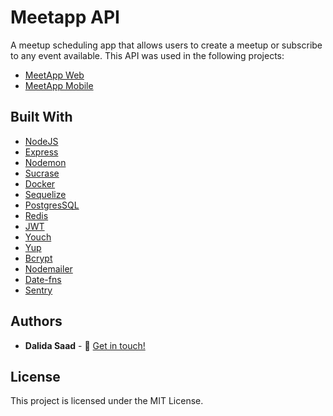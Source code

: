 # Meetapp API

A meetup scheduling app that allows users to create a meetup or subscribe to any event available. This API was used in the following projects:

- [MeetApp Web](https://github.com/saaddalida/meetapp-frontend)
- [MeetApp Mobile](https://github.com/saaddalida/meetapp-mobile)

## Built With

- [NodeJS](https://nodejs.org/en/)
- [Express](https://expressjs.com/)
- [Nodemon](https://nodemon.io/)
- [Sucrase](https://github.com/alangpierce/sucrase)
- [Docker](https://www.docker.com/docker-community)
- [Sequelize](https://sequelize.org/)
- [PostgresSQL](https://www.postgresql.org/)
- [Redis](https://redis.io/)
- [JWT](https://jwt.io/)
- [Youch](https://www.npmjs.com/package/youch)
- [Yup](https://www.npmjs.com/package/yup)
- [Bcrypt](https://www.npmjs.com/package/bcrypt)
- [Nodemailer](https://nodemailer.com/about/)
- [Date-fns](https://date-fns.org/)
- [Sentry](https://sentry.io)

## Authors

- **Dalida Saad** - :wave: [Get in touch!](https://www.linkedin.com/in/dalida-saad/)

## License

This project is licensed under the MIT License.
